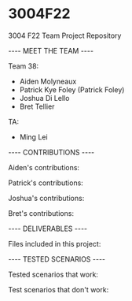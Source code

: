 # 3004F22
3004 F22 Team Project Repository

---- MEET THE TEAM ----

Team 38:
- Aiden Molyneaux
- Patrick Kye Foley (Patrick Foley)
- Joshua Di Lello
- Bret Tellier

TA:
- Ming Lei

---- CONTRIBUTIONS ----

Aiden's contributions:


Patrick's contributions:


Joshua's contributions:


Bret's contributions:


---- DELIVERABLES ----

Files included in this project:


---- TESTED SCENARIOS ----

Tested scenarios that work:


Test scenarios that don't work:
